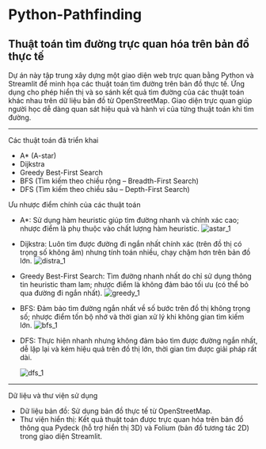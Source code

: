# Python-Pathfinding
Thuật toán tìm đường trực quan hóa trên bản đồ thực tế
-------------------------------------------------------
Dự án này tập trung xây dựng một giao diện web trực quan bằng Python và Streamlit để minh họa các thuật toán tìm đường trên bản đồ thực tế. Ứng dụng cho phép hiển thị và so sánh kết quả tìm đường của các thuật toán khác nhau trên dữ liệu bản đồ từ OpenStreetMap. Giao diện trực quan giúp người học dễ dàng quan sát hiệu quả và hành vi của từng thuật toán khi tìm đường.

-------------------------------------------------------
Các thuật toán đã triển khai
- A* (A-star)
- Dijkstra
- Greedy Best-First Search
- BFS (Tìm kiếm theo chiều rộng – Breadth-First Search)
- DFS (Tìm kiếm theo chiều sâu – Depth-First Search)

Ưu nhược điểm chính của các thuật toán
- A*: Sử dụng hàm heuristic giúp tìm đường nhanh và chính xác cao; nhược điểm là phụ thuộc vào chất lượng hàm heuristic.
  ![astar_1](https://github.com/user-attachments/assets/86432fae-02d8-42b2-a4f8-f0b88a697954)

- Dijkstra: Luôn tìm được đường đi ngắn nhất chính xác (trên đồ thị có trọng số không âm) nhưng tính toán nhiều, chạy chậm hơn trên bản đồ lớn.
  ![distra_1](https://github.com/user-attachments/assets/b51c6198-3346-4415-8e3b-24c298450170)

- Greedy Best-First Search: Tìm đường nhanh nhất do chỉ sử dụng thông tin heuristic tham lam; nhược điểm là không đảm bảo tối ưu (có thể bỏ qua đường đi ngắn nhất).
  ![greedy_1](https://github.com/user-attachments/assets/abd27ed1-f774-440b-bd02-56ffc13ae955)

- BFS: Đảm bảo tìm đường ngắn nhất về số bước trên đồ thị không trọng số; nhược điểm tốn bộ nhớ và thời gian xử lý khi không gian tìm kiếm lớn.
  ![bfs_1](https://github.com/user-attachments/assets/b0cbca19-514d-43cd-8fe8-27898f541a12)

- DFS: Thực hiện nhanh nhưng không đảm bảo tìm được đường ngắn nhất, dễ lặp lại và kém hiệu quả trên đồ thị lớn, thời gian tìm được giải pháp rất dài.

  ![dfs_1](https://github.com/user-attachments/assets/72c87bbf-266e-45b7-a739-1dba52c50849)
-------------------------------------------------------
Dữ liệu và thư viện sử dụng
- Dữ liệu bản đồ: Sử dụng bản đồ thực tế từ OpenStreetMap.
- Thư viện hiển thị: Kết quả thuật toán được trực quan hóa trên bản đồ thông qua Pydeck (hỗ trợ hiển thị 3D) và Folium (bản đồ tương tác 2D) trong giao diện Streamlit.
